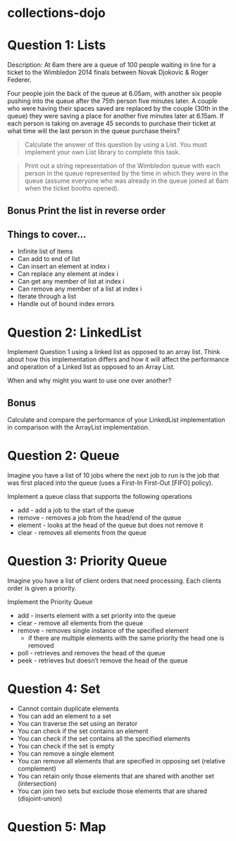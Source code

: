 collections-dojo
================

# Question 1: Lists

Description: At 6am there are a queue of 100 people waiting in line for a ticket to the Wimbledon 2014 finals between Novak Djokovic & Roger Federer.

Four people join the back of the queue at 6.05am, with another six people pushing into the queue after the 75th person five minutes later. A couple who were having their spaces saved are replaced by the couple (30th in the queue) they were saving a place for another five minutes later at 6.15am. If each person is taking on average 45 seconds to purchase their ticket at what time will the last person in the queue purchase theirs?


> Calculate the answer of this question by using a List. You must implement your own List library to complete this task.

> Print out a string representation of the Wimbledon queue with each person in the queue represented by the time in which they were in the queue (assume everyone who was already in the queue joined at 6am when the ticket booths opened).

## Bonus Print the list in reverse order

## Things to cover... 

   * Infinite list of items
   * Can add to end of list
   * Can insert an element at index i
   * Can replace any element at index i
   * Can get any member of list at index i
   * Can remove any member of a list at index i
   * Iterate through a list
   * Handle out of bound index errors

# Question 2: LinkedList

Implement Question 1 using a linked list as opposed to an array list. Think about how this implementation differs and how it will affect the performance and operation of a Linked list as opposed to an Array List.

When and why might you want to use one over another?

## Bonus

Calculate and compare the performance of your LinkedList implementation in comparison with the ArrayList implementation.

# Question 2: Queue

Imagine you have a list of 10 jobs where the next job to run is the job that was first placed into the queue (uses a First-In First-Out [FIFO] policy). 

Implement a queue class that supports the following operations

   * add - add a job to the start of the queue
   * remove - removes a job from the head/end of the queue
   * element - looks at the head of the queue but does not remove it
   * clear - removes all elements from the queue

# Question 3: Priority Queue 

Imagine you have a list of client orders that need processing. Each clients order is given a priority.

Implement the Priority Queue


   * add - inserts element with a set priority into the queue
   * clear - remove all elements from the queue
   * remove - removes single instance of the specified element
      * if there are multiple elements with the same priority the head one is removed
   * poll - retrieves and removes the head of the queue
   * peek - retrieves but doesn’t remove the head of the queue

# Question 4: Set

   * Cannot contain duplicate elements
   * You can add an element to a set
   * You can traverse the set using an iterator
   * You can check if the set contains an element
   * You can check if the set contains all the specified elements
   * You can check if the set is empty
   * You can remove a single element
   * You can remove all elements that are specified in opposing set (relative complement)
   * You can retain only those elements that are shared with another set (intersection)
   * You can join two sets but exclude those elements that are shared (disjoint-union)


# Question 5: Map
